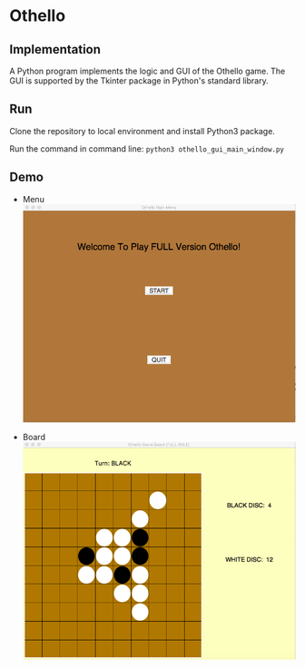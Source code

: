 # Othello

## Implementation

A Python program implements the logic and GUI of the Othello game. The GUI is supported by the Tkinter package
in Python's standard library.

## Run
Clone the repository to local environment and install Python3 package.

Run the command in command line: ```python3 othello_gui_main_window.py```

## Demo

* Menu
![Othello Menu](./resource/othello-menu.png)

* Board
![Othello Menu](./resource/othello-board.png)
